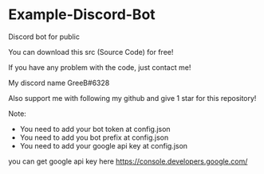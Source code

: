 # Example-Discord-Bot
Discord bot for public

You can download this src (Source Code) for free!

If you have any problem with the code, just contact me!

My discord name GreeB#6328

Also support me with following my github and give 1 star for this repository!

Note:
- You need to add your bot token at config.json
- You need to add you bot prefix at config.json
- You need to add your google api key at config.json

you can get google api key here https://console.developers.google.com/
